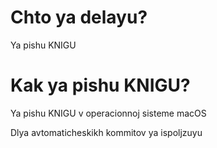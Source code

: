 # Chto ya delayu?
Ya pishu KNIGU

# Kak ya pishu KNIGU?
Ya pishu KNIGU v operacionnoj sisteme macOS

Dlya avtomaticheskikh kommitov ya ispoljzuyu 
